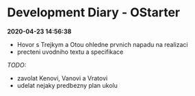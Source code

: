 # Development Diary - OStarter

**2020-04-23 14:56:38**
+ Hovor s Trejkym a Otou ohledne prvnich napadu na realizaci
+ precteni uvodniho textu a specifikace

*TODO:* 
+   zavolat Kenovi, Vanovi a Vratovi
+   udelat nejaky predbezny plan ukolu
